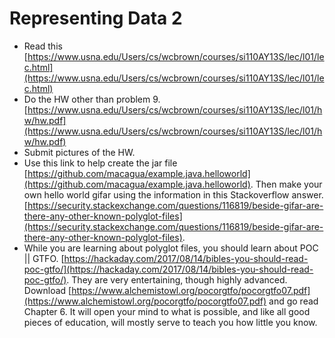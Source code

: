 # Representing Data 2

* Read this [https://www.usna.edu/Users/cs/wcbrown/courses/si110AY13S/lec/l01/lec.html](https://www.usna.edu/Users/cs/wcbrown/courses/si110AY13S/lec/l01/lec.html)
* Do the HW other than problem 9. [https://www.usna.edu/Users/cs/wcbrown/courses/si110AY13S/lec/l01/hw/hw.pdf](https://www.usna.edu/Users/cs/wcbrown/courses/si110AY13S/lec/l01/hw/hw.pdf)
* Submit pictures of the HW.
* Use this link to help create the jar file [https://github.com/macagua/example.java.helloworld](https://github.com/macagua/example.java.helloworld). Then make your own hello world gifar using the information in this Stackoverflow answer. [https://security.stackexchange.com/questions/116819/beside-gifar-are-there-any-other-known-polyglot-files](https://security.stackexchange.com/questions/116819/beside-gifar-are-there-any-other-known-polyglot-files). 
* While you are learning about polyglot files, you should learn about POC \|\| GTFO. [https://hackaday.com/2017/08/14/bibles-you-should-read-poc-gtfo/](https://hackaday.com/2017/08/14/bibles-you-should-read-poc-gtfo/). They are very entertaining, though highly advanced. Download [https://www.alchemistowl.org/pocorgtfo/pocorgtfo07.pdf](https://www.alchemistowl.org/pocorgtfo/pocorgtfo07.pdf) and go read Chapter 6. It will open your mind to what is possible, and like all good pieces of education, will mostly serve to teach you how little you know. 

